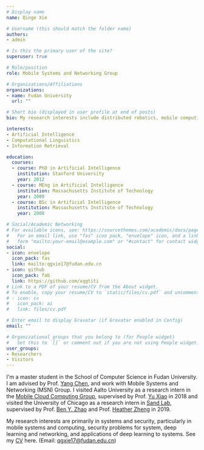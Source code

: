 ```yaml
---
# Display name
name: Qinge Xie

# Username (this should match the folder name)
authors:
- admin

# Is this the primary user of the site?
superuser: true

# Role/position
role: Mobile Systems and Networking Group

# Organizations/Affiliations
organizations:
- name: Fudan University
  url: ""

# Short bio (displayed in user profile at end of posts)
bio: My research interests include distributed robotics, mobile computing and programmable matter.

interests:
- Artificial Intelligence
- Computational Linguistics
- Information Retrieval

education:
  courses:
  - course: PhD in Artificial Intelligence
    institution: Stanford University
    year: 2012
  - course: MEng in Artificial Intelligence
    institution: Massachusetts Institute of Technology
    year: 2009
  - course: BSc in Artificial Intelligence
    institution: Massachusetts Institute of Technology
    year: 2008

# Social/Academic Networking
# For available icons, see: https://sourcethemes.com/academic/docs/page-builder/#icons
#   For an email link, use "fas" icon pack, "envelope" icon, and a link in the
#   form "mailto:your-email@example.com" or "#contact" for contact widget.
social:
- icon: envelope
  icon_pack: fas
  link: mailto:qgxie17@fudan.edu.cn
- icon: github
  icon_pack: fab
  link: https://github.com/xqgtiti
# Link to a PDF of your resume/CV from the About widget.
# To enable, copy your resume/CV to `static/files/cv.pdf` and uncomment the lines below.
# - icon: cv
#   icon_pack: ai
#   link: files/cv.pdf

# Enter email to display Gravatar (if Gravatar enabled in Config)
email: ""

# Organizational groups that you belong to (for People widget)
#   Set this to `[]` or comment out if you are not using People widget.
user_groups:
- Researchers
- Visitors
---
```


I'm a master student in the School of Computer Science in Fudan University. I am advised by Prof. [Yang Chen](https://chenyang03.wordpress.com/), and work with Mobile Systems and Networking (MSN) Group. I visited Aalto University as a research intern in the [Mobile Cloud Computing Group](http://mobilecloud.aalto.fi/), supervised by Prof. [Yu Xiao](https://people.aalto.fi/yu.xiao) in 2018 and visited the University of Chicago as a research intern in [Sand Lab](http://sandlab.cs.uchicago.edu/), supervised by Prof. [Ben Y. Zhao](http://people.cs.uchicago.edu/~ravenben/) and Prof. [Heather Zheng](http://people.cs.uchicago.edu/~htzheng/) in 2019.  

My research interests are primarily in systems and security, particularly in mobile systems and computing, security problems for system, deep learning and networking, and applications of deep learning to systems. See my [CV](files/qinge-xie-cv.pdf) here. (Email: qgxie17@fudan.edu.cn)
